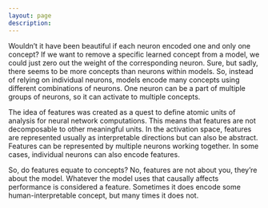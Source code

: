 ```yaml
---
layout: page
description:
---
```



Wouldn’t it have been beautiful if each neuron encoded one and only one concept? If we want to remove a specific learned concept from a model, we could just zero out the weight of the corresponding neuron. Sure, but sadly, there seems to be more concepts than neurons within models. So, instead of relying on individual neurons, models encode many concepts using different combinations of neurons. One neuron can be a part of multiple groups of neurons, so it can activate to multiple concepts. 

The idea of features was created as a quest to define atomic units of analysis for neural network computations. This means that features are not decomposable to other meaningful units. In the activation space, features are represented usually as interpretable directions but can also be abstract. Features can be represented by multiple neurons working together. In some cases, individual neurons can also encode features. 

So, do features equate to concepts? No, features are not about you, they’re about the model. Whatever the model uses that causally affects performance is considered a feature. Sometimes it does encode some human-interpretable concept, but many times it does not.
